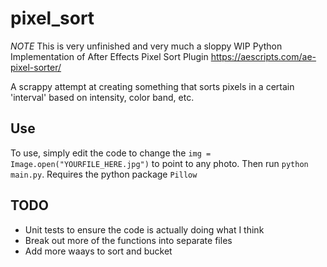 # pixel_sort
*NOTE* This is very unfinished and very much a sloppy WIP
Python Implementation of After Effects Pixel Sort Plugin
https://aescripts.com/ae-pixel-sorter/

A scrappy attempt at creating something that sorts pixels in a certain 'interval' based on intensity, color band, etc. 

## Use
To use, simply edit the code to change the `img = Image.open("YOURFILE_HERE.jpg")` to point to any photo. Then run `python main.py`. Requires the python package `Pillow`

## TODO
- Unit tests to ensure the code is actually doing what I think
- Break out more of the functions into separate files
- Add more waays to sort and bucket 
